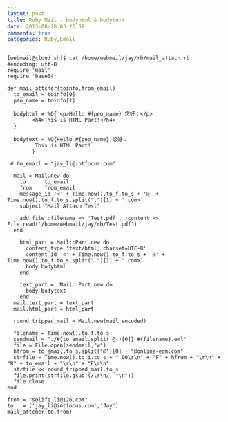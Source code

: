 ```yaml
---
layout: post
title: Ruby Mail - bodyhtml & bodytext
date: 2013-08-28 03:26:59
comments: true
categories: Ruby,Email
---
```

    [webmail@cloud sh]$ cat /home/webmail/jay/rb/mail_attach.rb 
    #encoding: utf-8
    require 'mail'
    require 'base64'
    
    def mail_attcher(toinfo,from_email)
      to_email = toinfo[0]
      peo_name = toinfo[1]
    
      bodyhtml = %Q{ <p>Hello #{peo_name} 您好：</p>
            <h4>This is HTML Part!</h4>
      }
    
      bodytext = %Q{Hello #{peo_name} 您好：
             This is HTML Part!
            }
    
     # to_email = "jay_li@intfocus.com"
    
      mail = Mail.new do
        to      to_email
        from    from_email
        message_id '<' + Time.now().to_f.to_s + '@' + Time.now().to_f.to_s.split(".")[1] + '.com>'
        subject "Mail Attach Test"
    
        add_file :filename => 'Test.pdf', :content => File.read('/home/webmail/jay/rb/Test.pdf')
      end
    
        html_part = Mail::Part.new do
          content_type 'text/html; charset=UTF-8'
          content_id '<' + Time.now().to_f.to_s + '@' + Time.now().to_f.to_s.split(".")[1] + '.com>'
          body bodyhtml
        end
    
        text_part =  Mail::Part.new do
          body bodytext
        end
      mail.text_part = text_part
      mail.html_part = html_part
    
      round_tripped_mail = Mail.new(mail.encoded)
    
      filename = Time.now().to_f.to_s
      sendmail = "./#{to_email.split('@')[0]}_#{filename}.eml"
      file = File.open(sendmail,"w")
      hfrom = to_email.to_s.split("@")[0] + "@online-edm.com"
      strfile = Time.now().to_i.to_s + " 00\r\n" + "F" + hfrom + "\r\n" + "R" + to_email + "\r\n" + "E\r\n"
      strfile << round_tripped_mail.to_s
      file.print(strfile.gsub!(/\r\n/, "\n"))
      file.close
    end
    
    from = "solife_li@126.com"
    to   = ['jay_li@intfocus.com','Jay']
    mail_attcher(to,from)
